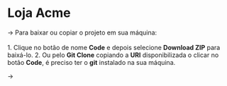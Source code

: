 # Loja Acme

-> Para baixar ou copiar o projeto em sua máquina:<br><br/>
    1. Clique no botão de nome **Code** e depois selecione **Download ZIP** para baixá-lo.
    2. Ou pelo **Git Clone** copiando a **URl** disponibilizada o clicar no botão **Code**, é preciso ter
    o **git** instalado na sua máquina.

-> 
